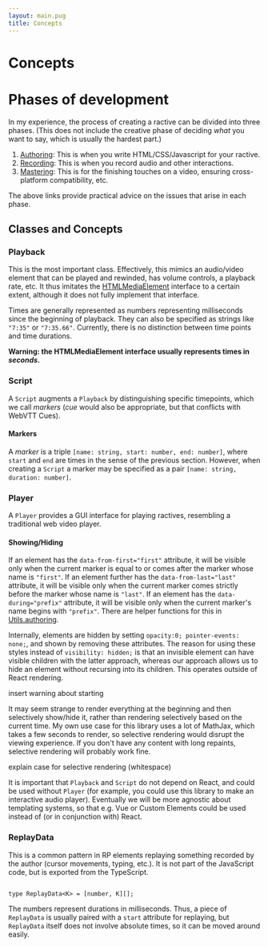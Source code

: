 ```yaml
---
layout: main.pug
title: Concepts
---
```


# Concepts

# Phases of development

<p>In my experience, the process of creating a ractive can be divided into three phases. (This does not include the creative phase of deciding <em>what</em> you want to say, which is usually the hardest part.)</p>

<ol>
  <li><a href="/authoring.html">Authoring</a>: This is when you write HTML/CSS/Javascript for your ractive.</li>

  <li><a href="/recording.html">Recording</a>: This is when you record audio and other interactions.</li>

  <li><a href="/mastering.html">Mastering</a>: This is for the finishing touches on a video, ensuring cross-platform compatibility, etc.</li>
</ol>

<p>The above links provide practical advice on the issues that arise in each phase.</p>

<h2>Classes and Concepts</h2>

<h3>Playback</h3>

<p>This is the most important class. Effectively, this mimics an audio/video element that can be played and rewinded, has volume controls, a playback rate, etc. It thus imitates the <a href="https://developer.mozilla.org/en-US/docs/Web/API/HTMLMediaElement/">HTMLMediaElement</a> interface to a certain extent, although it does not fully implement that interface.</p>

<p>Times are generally represented as numbers representing milliseconds since the beginning of playback. They can also be specified as strings like <code class="language-typescript">"7:35"</code> or <code class="language-typescript">"7:35.66"</code>. Currently, there is no distinction between time points and time durations.</p>

<p><strong>Warning: the HTMLMediaElement interface usually represents times in <em>seconds</em>.</strong></p>

<h3>Script</h3>

<p>A <code class="language-typescript">Script</code> augments a <code class="language-typescript">Playback</code> by distinguishing specific timepoints, which we call <dfn>markers</dfn> (<em>cue</em> would also be appropriate, but that conflicts with WebVTT Cues).</p>

<h4>Markers</h4>

<p>A <dfn>marker</dfn> is a triple <code class="language-typescript">[name: string, start: number, end: number]</code>, where <code class="language-typescript">start</code> and <code class="language-typescript">end</code> are times in the sense of the previous section. However, when creating a <code class="language-typescript">Script</code> a marker may be specified as a pair <code class="language-typescript">[name: string, duration: number]</code>.</p>

<h3>Player</h3>

A <code>Player</code> provides a GUI interface for playing ractives, resembling a traditional web video player.

<h4>Showing/Hiding</h4>

<p>If an element has the <code class="language-html">data-from-first="first"</code> attribute, it will be visible only when the current marker is equal to or comes after the marker whose name is <code>"first"</code>. If an element further has the <code class="language-html">data-from-last="last"</code> attribute, it will be visible only when the current marker comes strictly before the marker whose name is <code>"last"</code>. If an element has the <code class="language-html">data-during="prefix"</code> attribute, it will be visible only when the current marker's name begins with <code class="language-typescript">"prefix"</code>. There are helper functions for this in <a href="/reference/Utils.html#authoring">Utils.authoring</a>.</p>

<p>Internally, elements are hidden by setting <code class="language-css">opacity:0; pointer-events: none;</code>, and shown by removing these attributes. The reason for using these styles instead of <code class="language-css">visibility: hidden;</code> is that an invisible element can have visible children with the latter approach, whereas our approach allows us to hide an element without recursing into its children. This operates outside of React rendering.</p>

<p class="todo">insert warning about starting</p>

<p>It may seem strange to render everything at the beginning and then selectively show/hide it, rather than rendering selectively based on the current time. My own use case for this library uses a lot of MathJax, which takes a few seconds to render, so selective rendering would disrupt the viewing experience. If you don't have any content with long repaints, selective rendering will probably work fine.</p>

<p class="todo">explain case for selective rendering (whitespace)</p>

It is important that <code class="language-typescript">Playback</code> and <code class="language-typescript">Script</code> do not depend on React, and could be used without <code class="language-typescript">Player</code> (for example, you could use this library to make an interactive audio player). Eventually we will be more agnostic about templating systems, so that e.g. Vue or Custom Elements could be used instead of (or in conjunction with) React.

<h3>ReplayData</h3>

This is a common pattern in RP elements replaying something recorded by the author (cursor movements, typing, etc.). It is not part of the JavaScript code, but is exported from the TypeScript.

<pre><code class="language-typescript">
type ReplayData&lt;K&gt; = [number, K][];
</code></pre>

The numbers represent durations in milliseconds. Thus, a piece of <code class="language-typescript">ReplayData</code> is usually paired with a <code class="language-typescript">start</code> attribute for replaying, but <code class="language-typescript">ReplayData</code> itself does not involve absolute times, so it can be moved around easily.